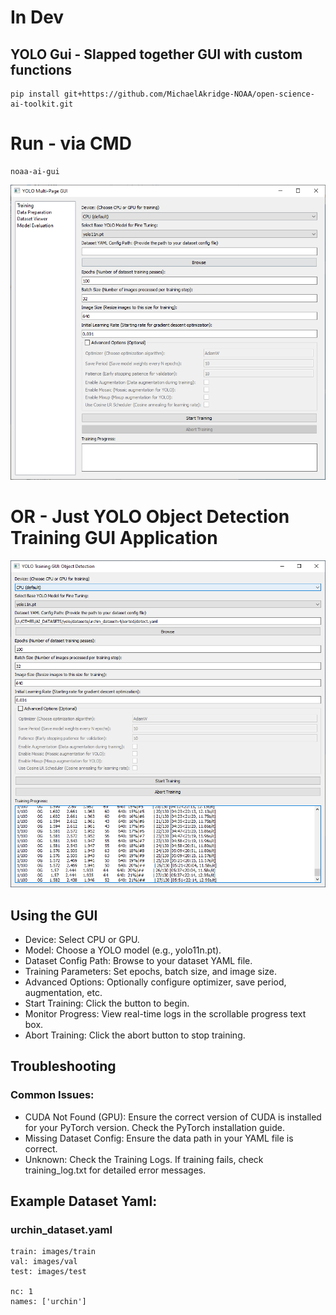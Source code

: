 # In Dev
## YOLO Gui - Slapped together GUI with custom functions
```
pip install git+https://github.com/MichaelAkridge-NOAA/open-science-ai-toolkit.git
```
# Run - via CMD
```
noaa-ai-gui
```
![app](../apps/docs/screenshot2.png)

# OR - Just YOLO Object Detection Training GUI Application
![app](../apps/docs/screenshot.png)


## Using the GUI
- Device: Select CPU or GPU.
- Model: Choose a YOLO model (e.g., yolo11n.pt).
- Dataset Config Path: Browse to your dataset YAML file.
- Training Parameters: Set epochs, batch size, and image size.
- Advanced Options: Optionally configure optimizer, save period, augmentation, etc.
- Start Training: Click the button to begin.
- Monitor Progress: View real-time logs in the scrollable progress text box.
- Abort Training: Click the abort button to stop training.

## Troubleshooting
### Common Issues:
- CUDA Not Found (GPU): Ensure the correct version of CUDA is installed for your PyTorch version. Check the PyTorch installation guide.
- Missing Dataset Config: Ensure the data path in your YAML file is correct.
- Unknown: Check the Training Logs. If training fails, check training_log.txt for detailed error messages.

## Example Dataset Yaml: 
### urchin_dataset.yaml
```
train: images/train
val: images/val
test: images/test

nc: 1
names: ['urchin']
```

